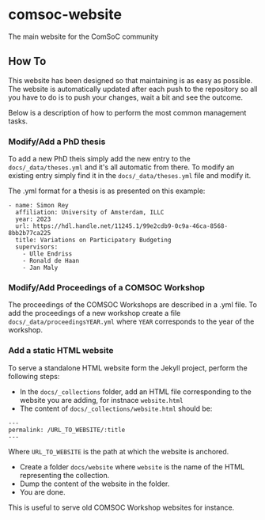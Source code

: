 # comsoc-website
The main website for the ComSoC community

## How To

This website has been designed so that maintaining is as easy as possible.
The website is automatically updated after each push to the repository so all you have
to do is to push your changes, wait a bit and see the outcome.

Below is a description of how to perform the most common management tasks.

### Modify/Add a PhD thesis

To add a new PhD theis simply add the new entry to the `docs/_data/theses.yml` and it's all automatic from there.
To modify an existing entry simply find it in the `docs/_data/theses.yml` file and modify it.

The .yml format for a thesis is as presented on this example:

```
- name: Simon Rey
  affiliation: University of Amsterdam, ILLC
  year: 2023
  url: https://hdl.handle.net/11245.1/99e2cdb9-0c9a-46ca-8568-8bb2b77ca225
  title: Variations on Participatory Budgeting
  supervisors:
    - Ulle Endriss
    - Ronald de Haan
    - Jan Maly
```

### Modify/Add Proceedings of a COMSOC Workshop

The proceedings of the COMSOC Workshops are described in a .yml file.
To add the proceedings of a new workshop create a file `docs/_data/proceedingsYEAR.yml` where `YEAR` corresponds to the year of the workshop.


### Add a static HTML website

To serve a standalone HTML website form the Jekyll project, perform the following steps:

- In the `docs/_collections` folder, add an HTML file corresponding to the website you are adding, for instnace `website.html`
- The content of `docs/_collections/website.html` should be:
```
---
permalink: /URL_TO_WEBSITE/:title
---
```
Where `URL_TO_WEBSITE` is the path at which the website is anchored.

- Create a folder `docs/website` where `website` is the name of the HTML representing the collection.
- Dump the content of the website in the folder.
- You are done.

This is useful to serve old COMSOC Workshop websites for instance.
